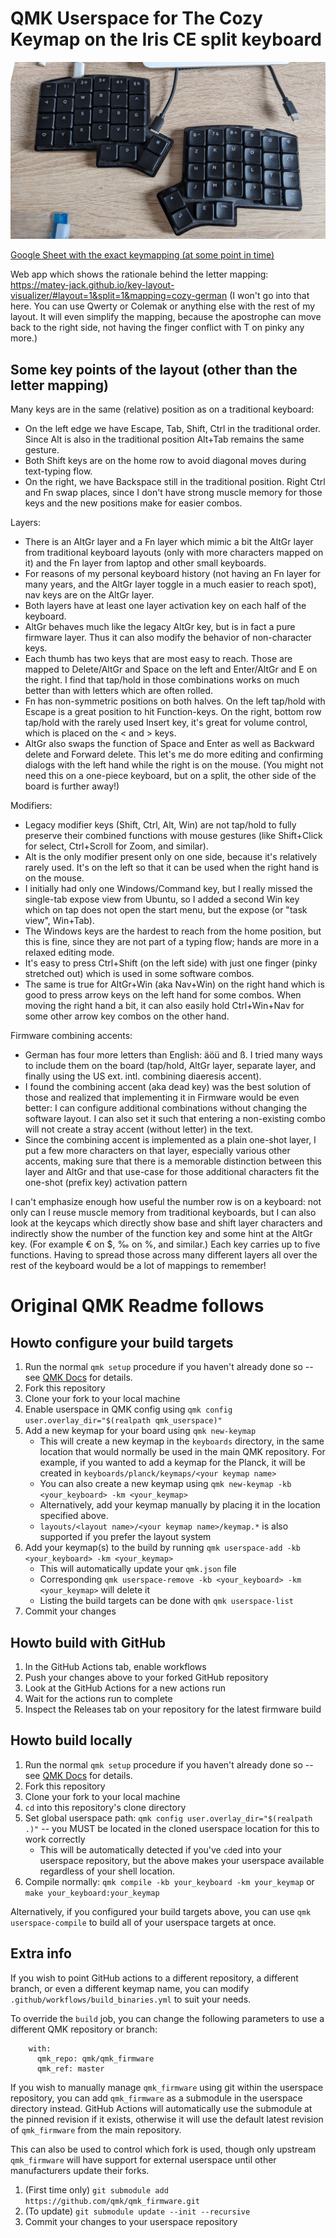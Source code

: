 # QMK Userspace for The Cozy Keymap on the Iris CE split keyboard

![Iris CE with MBK Glow key caps reflecting this key map as closely as the caps allow](<Iris CE with Cozy Keyboard mapping 2025-09.jpg>)

[Google Sheet with the exact keymapping (at some point in time)](https://docs.google.com/spreadsheets/d/1JkIiKLAgzVKIijrSS0zbML-NLrd7E52zQ_xwXzjz3oQ/edit?usp=sharing)

Web app which shows the rationale behind the letter mapping: https://matey-jack.github.io/key-layout-visualizer/#layout=1&split=1&mapping=cozy-german (I won't go into that here. You can use Qwerty or Colemak or anything else with the rest of my layout. It will even simplify the mapping, because the apostrophe can move back to the right side, not having the finger conflict with T on pinky any more.)

## Some key points of the layout (other than the letter mapping)
 
Many keys are in the same (relative) position as on a traditional keyboard:
 - On the left edge we have Escape, Tab, Shift, Ctrl in the traditional order. 
   Since Alt is also in the traditional position Alt+Tab remains the same gesture.
 - Both Shift keys are on the home row to avoid diagonal moves during text-typing flow. 
 - On the right, we have Backspace still in the traditional position. 
   Right Ctrl and Fn swap places, since I don't have strong muscle memory for those keys and the new positions make for easier combos.

Layers:
 - There is an AltGr layer and a Fn layer which mimic a bit the AltGr layer from traditional keyboard layouts (only with more characters mapped on it) and the Fn layer from laptop and other small keyboards.
 - For reasons of my personal keyboard history (not having an Fn layer for many years, and the AltGr layer toggle in a much easier to reach spot), nav keys are on the AltGr layer.
 - Both layers have at least one layer activation key on each half of the keyboard. 
 - AltGr behaves much like the legacy AltGr key, but is in fact a pure firmware layer. Thus it can also modify the behavior of non-character keys. 
 - Each thumb has two keys that are most easy to reach. Those are mapped to Delete/AltGr and Space on the left and Enter/AltGr and E on the right. 
   I find that tap/hold in those combinations works on much better than with letters which are often rolled.
 - Fn has non-symmetric positions on both halves. On the left tap/hold with Escape is a great position to hit Function-keys. 
   On the right, bottom row tap/hold with the rarely used Insert key, it's great for volume control, which is placed on the < and > keys. 
 - AltGr also swaps the function of Space and Enter as well as Backward delete and Forward delete. 
   This let's me do more editing and confirming dialogs with the left hand while the right is on the mouse. 
   (You might not need this on a one-piece keyboard, but on a split, the other side of the board is further away!)

Modifiers:
 - Legacy modifier keys (Shift, Ctrl, Alt, Win) are not tap/hold to fully preserve their combined functions with mouse gestures (like Shift+Click for select, Ctrl+Scroll for Zoom, and similar).
 - Alt is the only modifier present only on one side, because it's relatively rarely used. It's on the left so that it can be used when the right hand is on the mouse.
 - I initially had only one Windows/Command key, but I really missed the single-tab expose view from Ubuntu, so I added a second Win key which on tap does not open the start menu, but the expose (or "task view", Win+Tab). 
 - The Windows keys are the hardest to reach from the home position, but this is fine, since they are not part of a typing flow; hands are more in a relaxed editing mode.
 - It's easy to press Ctrl+Shift (on the left side) with just one finger (pinky stretched out) which is used in some software combos. 
 - The same is true for AltGr+Win (aka Nav+Win) on the right hand which is good to press arrow keys on the left hand for some combos. 
   When moving the right hand a bit, it can also easily hold Ctrl+Win+Nav for some other arrow key combos on the other hand.

Firmware combining accents:
 - German has four more letters than English: äöü and ß. I tried many ways to include them on the board (tap/hold, AltGr layer, separate layer, and finally using the US ext. intl. combining diaeresis accent). 
 - I found the combining accent (aka dead key) was the best solution of those and realized that implementing it in Firmware would be even better: I can configure additional combinations without changing the software layout. I can also set it such that entering a non-existing combo will not create a stray accent (without letter) in the text.
 - Since the combining accent is implemented as a plain one-shot layer, I put a few more characters on that layer, especially various other accents, making sure that there is a memorable distinction between this layer and AltGr and that use-case for those additional characters fit the one-shot (prefix key) activation pattern

 I can't emphasize enough how useful the number row is on a keyboard: not only can I reuse muscle memory from traditional keyboards, 
 but I can also look at the keycaps which directly show base and shift layer characters and indirectly show the number of the function key
 and some hint at the AltGr key. (For example € on $, ‰ on %, and similar.) Each key carries up to five functions. 
 Having to spread those across many different layers all over the rest of the keyboard would be a lot of mappings to remember!



# Original QMK Readme follows

## Howto configure your build targets

1. Run the normal `qmk setup` procedure if you haven't already done so -- see [QMK Docs](https://docs.qmk.fm/#/newbs) for details.
1. Fork this repository
1. Clone your fork to your local machine
1. Enable userspace in QMK config using `qmk config user.overlay_dir="$(realpath qmk_userspace)"`
1. Add a new keymap for your board using `qmk new-keymap`
    * This will create a new keymap in the `keyboards` directory, in the same location that would normally be used in the main QMK repository. For example, if you wanted to add a keymap for the Planck, it will be created in `keyboards/planck/keymaps/<your keymap name>`
    * You can also create a new keymap using `qmk new-keymap -kb <your_keyboard> -km <your_keymap>`
    * Alternatively, add your keymap manually by placing it in the location specified above.
    * `layouts/<layout name>/<your keymap name>/keymap.*` is also supported if you prefer the layout system
1. Add your keymap(s) to the build by running `qmk userspace-add -kb <your_keyboard> -km <your_keymap>`
    * This will automatically update your `qmk.json` file
    * Corresponding `qmk userspace-remove -kb <your_keyboard> -km <your_keymap>` will delete it
    * Listing the build targets can be done with `qmk userspace-list`
1. Commit your changes

## Howto build with GitHub

1. In the GitHub Actions tab, enable workflows
1. Push your changes above to your forked GitHub repository
1. Look at the GitHub Actions for a new actions run
1. Wait for the actions run to complete
1. Inspect the Releases tab on your repository for the latest firmware build

## Howto build locally

1. Run the normal `qmk setup` procedure if you haven't already done so -- see [QMK Docs](https://docs.qmk.fm/#/newbs) for details.
1. Fork this repository
1. Clone your fork to your local machine
1. `cd` into this repository's clone directory
1. Set global userspace path: `qmk config user.overlay_dir="$(realpath .)"` -- you MUST be located in the cloned userspace location for this to work correctly
    * This will be automatically detected if you've `cd`ed into your userspace repository, but the above makes your userspace available regardless of your shell location.
1. Compile normally: `qmk compile -kb your_keyboard -km your_keymap` or `make your_keyboard:your_keymap`

Alternatively, if you configured your build targets above, you can use `qmk userspace-compile` to build all of your userspace targets at once.

## Extra info

If you wish to point GitHub actions to a different repository, a different branch, or even a different keymap name, you can modify `.github/workflows/build_binaries.yml` to suit your needs.

To override the `build` job, you can change the following parameters to use a different QMK repository or branch:
```
    with:
      qmk_repo: qmk/qmk_firmware
      qmk_ref: master
```

If you wish to manually manage `qmk_firmware` using git within the userspace repository, you can add `qmk_firmware` as a submodule in the userspace directory instead. GitHub Actions will automatically use the submodule at the pinned revision if it exists, otherwise it will use the default latest revision of `qmk_firmware` from the main repository.

This can also be used to control which fork is used, though only upstream `qmk_firmware` will have support for external userspace until other manufacturers update their forks.

1. (First time only) `git submodule add https://github.com/qmk/qmk_firmware.git`
1. (To update) `git submodule update --init --recursive`
1. Commit your changes to your userspace repository
